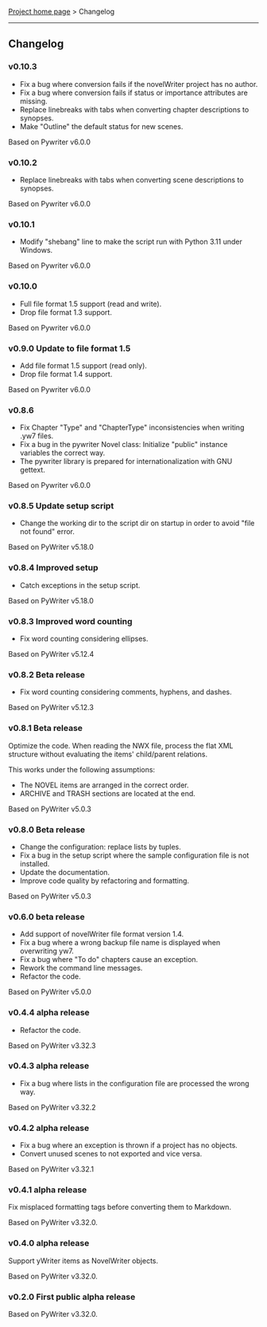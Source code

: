 [Project home page](index) > Changelog

------------------------------------------------------------------------

## Changelog

### v0.10.3

- Fix a bug where conversion fails if the novelWriter project has no author.
- Fix a bug where conversion fails if status or importance attributes are missing.
- Replace linebreaks with tabs when converting chapter descriptions to synopses.
- Make "Outline" the default status for new scenes.

Based on Pywriter v6.0.0

### v0.10.2

- Replace linebreaks with tabs when converting scene descriptions to synopses.

Based on Pywriter v6.0.0

### v0.10.1

- Modify "shebang" line to make the script run with Python 3.11 under Windows.

Based on Pywriter v6.0.0

### v0.10.0

- Full file format 1.5 support (read and write). 
- Drop file format 1.3 support. 

Based on Pywriter v6.0.0

### v0.9.0 Update to file format 1.5

- Add file format 1.5 support (read only). 
- Drop file format 1.4 support. 

Based on Pywriter v6.0.0

### v0.8.6

- Fix Chapter "Type" and "ChapterType" inconsistencies when writing .yw7 files.
- Fix a bug in the pywriter Novel class: Initialize "public" instance variables the correct way.
- The pywriter library is prepared for internationalization with GNU gettext.

Based on Pywriter v6.0.0

### v0.8.5 Update setup script

- Change the working dir to the script dir on startup in order to avoid "file not found" error.

Based on PyWriter v5.18.0

### v0.8.4 Improved setup

- Catch exceptions in the setup script.

Based on PyWriter v5.18.0

### v0.8.3 Improved word counting

- Fix word counting considering ellipses.

Based on PyWriter v5.12.4

### v0.8.2 Beta release

- Fix word counting considering comments, hyphens, and dashes.

Based on PyWriter v5.12.3

### v0.8.1 Beta release

Optimize the code.
When reading the NWX file, process the flat XML structure
without evaluating the items' child/parent relations.

This works under the following assumptions:
- The NOVEL items are arranged in the correct order.
- ARCHIVE and TRASH sections are located at the end. 

Based on PyWriter v5.0.3

### v0.8.0 Beta release

- Change the configuration: replace lists by tuples.
- Fix a bug in the setup script where the sample configuration file is not installed.
- Update the documentation.
- Improve code quality by refactoring and formatting.

Based on PyWriter v5.0.3

### v0.6.0 beta release

- Add support of novelWriter file format version 1.4.
- Fix a bug where a wrong backup file name is displayed when overwriting yw7.
- Fix a bug where "To do" chapters cause an exception.
- Rework the command line messages. 
- Refactor the code.

Based on PyWriter v5.0.0

### v0.4.4 alpha release

- Refactor the code.

Based on PyWriter v3.32.3

### v0.4.3 alpha release

- Fix a bug where lists in the configuration file are processed the wrong way.

Based on PyWriter v3.32.2

### v0.4.2 alpha release

- Fix a bug where an exception is thrown if a project has no objects.
- Convert unused scenes to not exported and vice versa.

Based on PyWriter v3.32.1

### v0.4.1 alpha release

Fix misplaced formatting tags before converting them to Markdown.

Based on PyWriter v3.32.0.

### v0.4.0 alpha release

Support yWriter items as NovelWriter objects.

Based on PyWriter v3.32.0.

### v0.2.0 First public alpha release

Based on PyWriter v3.32.0.


